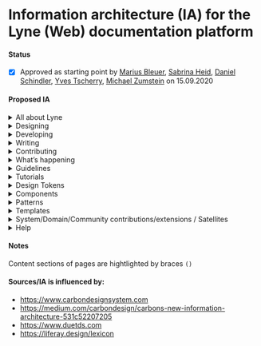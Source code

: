 # Information architecture (IA) for the Lyne (Web) documentation platform

#### Status 
- [x] Approved as starting point by [Marius Bleuer](https://github.com/mbleuer), [Sabrina Heid](https://github.com/sabrinaheid), [Daniel Schindler](https://github.com/DanTheMen), [Yves Tscherry](https://github.com/feerglas), [Michael Zumstein](https://github.com/4aficiona2) on 15.09.2020

#### Proposed IA
<details>
  <summary>All about Lyne</summary>
  
  * What is Lyne?
  * Why Lyne?
    * (What it solves, What I gain from it, Management summary)
  * How we work
  * Principles
  * Common language/vocabulary/dictionary
  * Gallery / Implementations/Examples based on Lyne
</details>
<details>
  <summary>Designing</summary>
  
  * Get started
  * Design kits
</details>
<details>
  <summary>Developing</summary>
  
  * Get started
  * Resources
</details>
<details>
  <summary>Writing</summary>
  
  * Get started
</details>
<details>
  <summary>Contributing</summary>
  
  * Overview
  * Bugs and requests
  * Documentation
  * Components
  * Icons
  * Pictograms
  * Design Tokens
  * Patterns
  * Other contributions
</details>
<details>
  <summary>What’s happening</summary>
  
  * Changelog
  * Status
    * (show progress, states: done, in progress, pending)
  * News & articles
  * Meetups
  * Roadmap
</details>
<details>
  <summary>Guidelines</summary>
  
  * Accessibility
  * Spacing
  * Typography
  * Motion
  * Illustration
  * Icon
  * Data visualization
  * Writing
  * Naming
  * Dev standards
  * ...
</details>
<details>
  <summary>Tutorials</summary>
  
  * Figma tutorial
  * Angular tutorial
  * Backend integration tutorial (AEM, Drupal)
  * ...
</details>
<details>
  <summary>Design Tokens</summary>
  
  * Color
  * Font
  * Font size
  * Space
  * Border radius
  * Box shadow
  * ...
</details>
<details>
  <summary>Components</summary>
  
  * ... list of all components
</details>
<details>
  <summary>Patterns</summary>
  
  * ... list of all patterns
</details>
<details>
  <summary>Templates</summary>
  
  * ... list of all templates
</details>
<details>
  <summary>System/Domain/Community contributions/extensions / Satellites</summary>
  
  * Overview
  * Components
  * Patterns
</details>
<details>
  <summary>Help</summary>
  
  * Status page
  * FAQs
  * Migration guide
  * Support
</details>


#### Notes
Content sections of pages are hightlighted by braces `()`

#### Sources/IA is influenced by:
* https://www.carbondesignsystem.com
* https://medium.com/carbondesign/carbons-new-information-architecture-531c52207205
* https://www.duetds.com
* https://liferay.design/lexicon
